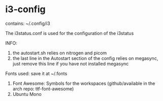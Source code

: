 # i3-config

contains: ~/.config/i3

The i3status.conf is used for the configuration of the i3status

INFO:
  1. the autostart.sh relies on nitrogen and picom
  2. the last line in the Autostart section of the config relies on megasync, just remove this line if you have not installed megasync

Fonts used: save it at ~/.fonts
  1. Font Awesome: Symbols for the workspaces (github/available in the arch repo: ttf-font-awesome)
  2. Ubuntu Mono

